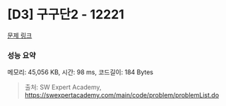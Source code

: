 # [D3] 구구단2 - 12221 

[문제 링크](https://swexpertacademy.com/main/code/problem/problemDetail.do?contestProbId=AXpz3dravpQDFATi) 

### 성능 요약

메모리: 45,056 KB, 시간: 98 ms, 코드길이: 184 Bytes



> 출처: SW Expert Academy, https://swexpertacademy.com/main/code/problem/problemList.do